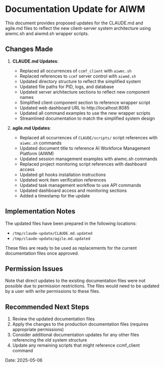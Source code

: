 # Documentation Update for AIWM

This document provides proposed updates for the CLAUDE.md and agile.md files to reflect the new client-server system architecture using aiwmc.sh and aiwmd.sh wrapper scripts.

## Changes Made

1. **CLAUDE.md Updates**:
   - Replaced all occurrences of `ccmf_client` with `aiwmc.sh`
   - Replaced references to `ccmf` server control with `aiwmd.sh`
   - Updated directory structure to reflect the simplified system
   - Updated file paths for PID, logs, and database
   - Updated server architecture sections to reflect new component names
   - Simplified client component section to reference wrapper script
   - Updated web dashboard URL to http://localhost:8085
   - Updated all command examples to use the new wrapper scripts
   - Streamlined documentation to match the simplified system design

2. **agile.md Updates**:
   - Replaced all occurrences of `CLAUDE/scripts/` script references with `aiwmc.sh` commands
   - Updated document title to reference AI Workforce Management Platform (AIWM)
   - Updated session management examples with aiwmc.sh commands
   - Replaced project monitoring script references with dashboard access
   - Updated git hooks installation instructions
   - Updated work item verification references
   - Updated task management workflow to use API commands
   - Updated dashboard access and monitoring sections
   - Added a timestamp for the update

## Implementation Notes

The updated files have been prepared in the following locations:
- `/tmp/claude-update/CLAUDE.md.updated`
- `/tmp/claude-update/agile.md.updated`

These files are ready to be used as replacements for the current documentation files once approved.

## Permission Issues

Note that direct updates to the existing documentation files were not possible due to permission restrictions. The files would need to be updated by a user with write permissions to these files.

## Recommended Next Steps

1. Review the updated documentation files
2. Apply the changes to the production documentation files (requires appropriate permissions)
3. Consider additional documentation updates for any other files referencing the old system structure
4. Update any remaining scripts that might reference ccmf_client command

Date: 2025-05-06